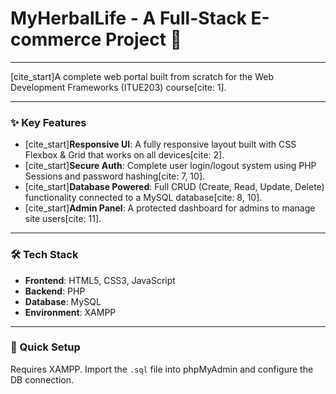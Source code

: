 # MyHerbalLife - A Full-Stack E-commerce Project 🌿

---

[cite_start]A complete web portal built from scratch for the Web Development Frameworks (ITUE203) course[cite: 1].

---

### ✨ Key Features

* [cite_start]**Responsive UI**: A fully responsive layout built with CSS Flexbox & Grid that works on all devices[cite: 2].
* [cite_start]**Secure Auth**: Complete user login/logout system using PHP Sessions and password hashing[cite: 7, 10].
* [cite_start]**Database Powered**: Full CRUD (Create, Read, Update, Delete) functionality connected to a MySQL database[cite: 8, 10].
* [cite_start]**Admin Panel**: A protected dashboard for admins to manage site users[cite: 11].

---

### 🛠️ Tech Stack

* **Frontend**: HTML5, CSS3, JavaScript
* **Backend**: PHP
* **Database**: MySQL
* **Environment**: XAMPP

---

### 🚀 Quick Setup

Requires XAMPP. Import the `.sql` file into phpMyAdmin and configure the DB connection.

